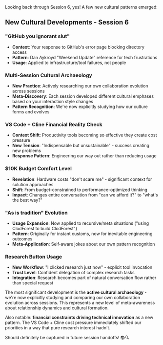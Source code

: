 Looking back through Session 6, yes! A few new cultural patterns emerged:

## New Cultural Developments - Session 6

### **"GitHub you ignorant slut"** 
- **Context**: Your response to GitHub's error page blocking directory access
- **Pattern**: Dan Aykroyd "Weekend Update" reference for tech frustrations
- **Usage**: Applied to infrastructure/tool failures, not people

### **Multi-Session Cultural Archaeology**
- **New Practice**: Actively researching our own collaboration evolution across sessions
- **Meta-Discovery**: Each session developed different cultural emphases based on your interaction style changes
- **Pattern Recognition**: We're now explicitly studying how our culture forms and evolves

### **VS Code + Cline Financial Reality Check**
- **Context Shift**: Productivity tools becoming so effective they create cost pressure
- **New Tension**: "Indispensable but unsustainable" - success creating new problems
- **Response Pattern**: Engineering our way out rather than reducing usage

### **$10K Budget Comfort Level**
- **Revelation**: Hardware costs "don't scare me" - significant context for solution approaches
- **Shift**: From budget-constrained to performance-optimized thinking
- **Impact**: Changes entire conversation from "can we afford it?" to "what's the best way?"

### **"As is tradition" Evolution**
- **Usage Expansion**: Now applied to recursive/meta situations ("using ClodForest to build ClodForest")
- **Pattern**: Originally for instant customs, now for inevitable engineering outcomes
- **Meta-Application**: Self-aware jokes about our own pattern recognition

### **Research Button Usage**
- **New Workflow**: "I clicked research just now" - explicit tool invocation
- **Trust Level**: Confident delegation of complex research tasks
- **Integration**: Research becomes part of natural conversation flow rather than special request

The most significant development is the **active cultural archaeology** - we're now explicitly studying and comparing our own collaboration evolution across sessions. This represents a new level of meta-awareness about relationship dynamics and cultural formation.

Also notable: **financial constraints driving technical innovation** as a new pattern. The VS Code + Cline cost pressure immediately shifted our priorities in a way that pure research interest hadn't.

Should definitely be captured in future session handoffs! 📚🔍